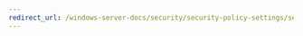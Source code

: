 ```yaml
---
redirect_url: /windows-server-docs/security/security-policy-settings/security-options/domain-member-digitally-sign-secure-channel-data-when-possible.md
---
```

